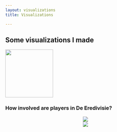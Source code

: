 ```yaml
---
layout: visualizations
title: Visualizations

---
```

## Some visualizations I made
<a href="http://i.stack.imgur.com/TvhYx.jpg">
<img src="http://i.stack.imgur.com/TvhYx.jpg"
     style="width:150px">
</a>

### How involved are players in De Eredivisie?

<div style="text-align:center"><img src="https://raw.githubusercontent.com/RobinKoetsier/robinkoetsier.github.io/master/assets/img/visualizations/belangrijk.png"></div>

<div style="text-align:center"><img src="https://raw.githubusercontent.com/RobinKoetsier/robinkoetsier.github.io/master/assets/img/visualizations/xGChain.png"></div>








